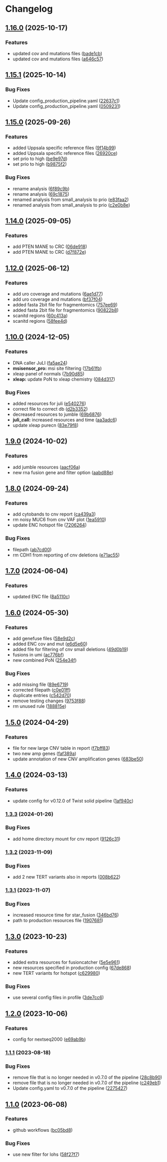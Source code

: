 # Changelog

## [1.16.0](https://github.com/clinical-genomics-uppsala/GMS560_config/compare/v1.15.1...v1.16.0) (2025-10-17)


### Features

* updated cov and mutations files ([bade1cb](https://github.com/clinical-genomics-uppsala/GMS560_config/commit/bade1cb8f8cae0b59ac90b2a752def9dc173914d))
* updated cov and mutations files ([a646c57](https://github.com/clinical-genomics-uppsala/GMS560_config/commit/a646c57cc361a9d200b4bf6d483ed70946af2d78))

## [1.15.1](https://github.com/clinical-genomics-uppsala/GMS560_config/compare/v1.15.0...v1.15.1) (2025-10-14)


### Bug Fixes

* Update config_production_pipeline.yaml ([22637c1](https://github.com/clinical-genomics-uppsala/GMS560_config/commit/22637c1700e072a10635e9a4e47d90435f8bce6a))
* Update config_production_pipeline.yaml ([0509231](https://github.com/clinical-genomics-uppsala/GMS560_config/commit/0509231a027a299472491102374a391b1446bd92))

## [1.15.0](https://github.com/clinical-genomics-uppsala/GMS560_config/compare/v1.14.0...v1.15.0) (2025-09-26)


### Features

* added Uppsala specific reference files ([9f14b99](https://github.com/clinical-genomics-uppsala/GMS560_config/commit/9f14b9949ddf3e65809447c16cc1b32ec102408e))
* added Uppsala specific reference files ([26920ce](https://github.com/clinical-genomics-uppsala/GMS560_config/commit/26920cef8b6e600da65c7185edcee1bd4815eb23))
* set prio to high ([be9e97d](https://github.com/clinical-genomics-uppsala/GMS560_config/commit/be9e97df0bb3927736b9d86604bf11487cb92666))
* set prio to high ([b9875f2](https://github.com/clinical-genomics-uppsala/GMS560_config/commit/b9875f282027883722d9777ce7ca4bdfa83f4e59))


### Bug Fixes

* rename analysis ([6f89c9b](https://github.com/clinical-genomics-uppsala/GMS560_config/commit/6f89c9b298b126e70e7329615c1c00fcd9538bd4))
* rename analysis ([69c1875](https://github.com/clinical-genomics-uppsala/GMS560_config/commit/69c187514bc02311f657e6bfb072d073c398a37f))
* renamed analysis from small_analysis to prio ([e83faa2](https://github.com/clinical-genomics-uppsala/GMS560_config/commit/e83faa2de0fcb28a75df06d237b0aaa3963e6149))
* renamed analysis from small_analysis to prio ([c2e0b8e](https://github.com/clinical-genomics-uppsala/GMS560_config/commit/c2e0b8ec8f8b842bae7298ea2c840158f125a926))

## [1.14.0](https://github.com/clinical-genomics-uppsala/GMS560_config/compare/v1.13.0...v1.14.0) (2025-09-05)


### Features

* add PTEN MANE to CRC ([06de918](https://github.com/clinical-genomics-uppsala/GMS560_config/commit/06de918b3447af3501db4655c616ff9485a7e803))
* add PTEN MANE to CRC ([d7f872e](https://github.com/clinical-genomics-uppsala/GMS560_config/commit/d7f872e7c418d4db1333317a465e40582aa0def4))

## [1.12.0](https://github.com/clinical-genomics-uppsala/GMS560_config/compare/v1.11.0...v1.12.0) (2025-06-12)


### Features

* add uro coverage and mutations ([6ae1d77](https://github.com/clinical-genomics-uppsala/GMS560_config/commit/6ae1d770e58bf3f00f93556ab516496479bfe243))
* add uro coverage and mutations ([bf37f04](https://github.com/clinical-genomics-uppsala/GMS560_config/commit/bf37f04266126b4979eae3aeccd3f7a05f28a9ad))
* added fasta 2bit file for fragmentomics ([757ee69](https://github.com/clinical-genomics-uppsala/GMS560_config/commit/757ee6997ba1b0858a4efe9aa70e78dfee7bc7b2))
* added fasta 2bit file for fragmentomics ([90822b8](https://github.com/clinical-genomics-uppsala/GMS560_config/commit/90822b89bfd97ee6fb72b4a917643c7d0907e178))
* scanitd regions ([60c413a](https://github.com/clinical-genomics-uppsala/GMS560_config/commit/60c413a46de20d672737537b7cef811ec3ae4aa2))
* scanitd regions ([58fee4d](https://github.com/clinical-genomics-uppsala/GMS560_config/commit/58fee4d2f86674236a97d359316ec8338e3042cd))

## [1.10.0](https://www.github.com/clinical-genomics-uppsala/GMS560_config/compare/v1.9.0...v1.10.0) (2024-12-05)


### Features

* DNA caller JuLI ([fa5ae24](https://www.github.com/clinical-genomics-uppsala/GMS560_config/commit/fa5ae24be96ad096032b6afe017ed6a75ec7cb7b))
* **msisensor_pro:** msi site filtering ([17b61fb](https://www.github.com/clinical-genomics-uppsala/GMS560_config/commit/17b61fb64e0b4b57d104be8f5ee725be8e77b0dc))
* xleap panel of normals ([7b90d85](https://www.github.com/clinical-genomics-uppsala/GMS560_config/commit/7b90d85d315cfe2e60dcf1d34b252b58af8ed1d2))
* **xleap:** update PoN to xleap chemistry ([084d317](https://www.github.com/clinical-genomics-uppsala/GMS560_config/commit/084d3171d3711f28aef7aa8d0fe183a5d044e5c2))


### Bug Fixes

* added resources for juli ([e540276](https://www.github.com/clinical-genomics-uppsala/GMS560_config/commit/e540276b6a48a81b8489eb806a5e2401aaea8f32))
* correct file to correct db ([d2b3352](https://www.github.com/clinical-genomics-uppsala/GMS560_config/commit/d2b33527ba32441047a0543a592ebaf549b27000))
* decreased resources to jumble ([69b6876](https://www.github.com/clinical-genomics-uppsala/GMS560_config/commit/69b687666aafcf3e8e6218a92b65694c845ab412))
* **juli_call:** increased resources and time ([aa3adc6](https://www.github.com/clinical-genomics-uppsala/GMS560_config/commit/aa3adc662b95841fe7ef531d14494878c0823983))
* update xleap purecn ([83e79f8](https://www.github.com/clinical-genomics-uppsala/GMS560_config/commit/83e79f8d0aa6bb577ec51a1a356790f65f38020c))

## [1.9.0](https://www.github.com/clinical-genomics-uppsala/GMS560_config/compare/v1.8.0...v1.9.0) (2024-10-02)


### Features

* add jumble resources ([aacf06a](https://www.github.com/clinical-genomics-uppsala/GMS560_config/commit/aacf06a2aa4db1213ad17b9b9ce1ef9212ef4618))
* new rna fusion gene and filter option ([aabd88e](https://www.github.com/clinical-genomics-uppsala/GMS560_config/commit/aabd88e8f135ecc13eb6d6cda7b34296d02612ab))

## [1.8.0](https://www.github.com/clinical-genomics-uppsala/GMS560_config/compare/v1.7.0...v1.8.0) (2024-09-24)


### Features

* add cytobands to cnv report ([ca439a3](https://www.github.com/clinical-genomics-uppsala/GMS560_config/commit/ca439a309e47830123262bb57aaa7c5d97eaeaf2))
* rm noisy MUC6 from cnv VAF plot ([1ea5910](https://www.github.com/clinical-genomics-uppsala/GMS560_config/commit/1ea59102fdc466e286569e564fb94948d07821f2))
* update ENC hotspot file ([7206264](https://www.github.com/clinical-genomics-uppsala/GMS560_config/commit/7206264772b700fa7657c1bd558daf2124db98c2))


### Bug Fixes

* filepath ([ab7cd00](https://www.github.com/clinical-genomics-uppsala/GMS560_config/commit/ab7cd004fb677cd20434d1e5614bb06091cf57ce))
* rm CDH1 from reporting of cnv deletions ([e71ac55](https://www.github.com/clinical-genomics-uppsala/GMS560_config/commit/e71ac55a2da433941b4995bdebe1565d6e066588))

## [1.7.0](https://www.github.com/clinical-genomics-uppsala/GMS560_config/compare/v1.6.0...v1.7.0) (2024-06-04)


### Features

* updated ENC file ([8a5110c](https://www.github.com/clinical-genomics-uppsala/GMS560_config/commit/8a5110c423bcb8a1bb39f0bdfb19ec83d9e6ec10))

## [1.6.0](https://www.github.com/clinical-genomics-uppsala/GMS560_config/compare/v1.5.0...v1.6.0) (2024-05-30)


### Features

* add genefuse files ([58e9d2c](https://www.github.com/clinical-genomics-uppsala/GMS560_config/commit/58e9d2c2488fa260da744942bb70b484f7d7b0b3))
* added ENC cov and mut ([e6d5e60](https://www.github.com/clinical-genomics-uppsala/GMS560_config/commit/e6d5e60f82e63d3a76ee2db717813aab517c325b))
* added file for filtering of cnv small deletions ([49d0b19](https://www.github.com/clinical-genomics-uppsala/GMS560_config/commit/49d0b19c6db225f166e6c8379c3d55dc83f25de9))
* fusions in umi ([ac776bf](https://www.github.com/clinical-genomics-uppsala/GMS560_config/commit/ac776bf4cdfd869358774fe8abb3f88d74288dc0))
* new combined PoN ([254e34f](https://www.github.com/clinical-genomics-uppsala/GMS560_config/commit/254e34fd46ac84202ad7d45c1748067cf4da7b6b))


### Bug Fixes

* add missing file ([89e6719](https://www.github.com/clinical-genomics-uppsala/GMS560_config/commit/89e671928ef339be02e85e6196bdfb853e0aad88))
* corrected filepath ([c0e01ff](https://www.github.com/clinical-genomics-uppsala/GMS560_config/commit/c0e01ff3d6cecc9afa0fb048ea304d22c7b37ec9))
* duplicate entries ([c542d70](https://www.github.com/clinical-genomics-uppsala/GMS560_config/commit/c542d709321e93fa9f3dfde01cef466c4096fb78))
* remove testing changes ([9753f88](https://www.github.com/clinical-genomics-uppsala/GMS560_config/commit/9753f886ca70616b722994b208d1c0237c3f9a48))
* rm unused rule ([188815e](https://www.github.com/clinical-genomics-uppsala/GMS560_config/commit/188815e4fc9be3ddfeb032eb095ae95889cae414))

## [1.5.0](https://www.github.com/clinical-genomics-uppsala/GMS560_config/compare/v1.4.0...v1.5.0) (2024-04-29)


### Features

* file for new large CNV table in report ([f7bff83](https://www.github.com/clinical-genomics-uppsala/GMS560_config/commit/f7bff83ffe193ffdec4779f4ff57ecb34a7ed8cf))
* two new amp genes ([faf389a](https://www.github.com/clinical-genomics-uppsala/GMS560_config/commit/faf389a09d499b1c5874c5e2e1852b6a38115857))
* update annotation of new CNV amplification genes ([683be50](https://www.github.com/clinical-genomics-uppsala/GMS560_config/commit/683be50fa13970e4de63417a52c93ff540f1f975))

## [1.4.0](https://www.github.com/clinical-genomics-uppsala/GMS560_config/compare/v1.3.3...v1.4.0) (2024-03-13)


### Features

* update config for v0.12.0 of Twist solid pipeline ([1af940c](https://www.github.com/clinical-genomics-uppsala/GMS560_config/commit/1af940c346dc7d1c5df3e483386ac011cd0983ac))

### [1.3.3](https://www.github.com/clinical-genomics-uppsala/GMS560_config/compare/v1.3.2...v1.3.3) (2024-01-26)


### Bug Fixes

* add home directory mount for cnv report ([9126c31](https://www.github.com/clinical-genomics-uppsala/GMS560_config/commit/9126c316ed5bc3abf655ce4e9b94e458c7f74b81))

### [1.3.2](https://www.github.com/clinical-genomics-uppsala/GMS560_config/compare/v1.3.1...v1.3.2) (2023-11-09)


### Bug Fixes

* add 2 new TERT variants also in reports ([008b622](https://www.github.com/clinical-genomics-uppsala/GMS560_config/commit/008b6222059e8f7ef2fc7b37c7e82617ca51efce))

### [1.3.1](https://www.github.com/clinical-genomics-uppsala/GMS560_config/compare/v1.3.0...v1.3.1) (2023-11-07)


### Bug Fixes

* increased resource time for star_fusion ([346bd76](https://www.github.com/clinical-genomics-uppsala/GMS560_config/commit/346bd76ccbf6b68af4c4d2857c089a7b6c34da81))
* path to production resources file ([1907681](https://www.github.com/clinical-genomics-uppsala/GMS560_config/commit/1907681ec5049b64c719c26aa7375755df4f8106))

## [1.3.0](https://www.github.com/clinical-genomics-uppsala/GMS560_config/compare/v1.2.0...v1.3.0) (2023-10-23)


### Features

* added extra resources for fusioncatcher ([5e5e961](https://www.github.com/clinical-genomics-uppsala/GMS560_config/commit/5e5e961f48848e4e15a013fc8f846ed2d38b8ecb))
* new resources specified in production config ([67de868](https://www.github.com/clinical-genomics-uppsala/GMS560_config/commit/67de8682247688e62ce089e2b5713db49b8a266d))
* new TERT variants for hotspot ([c629980](https://www.github.com/clinical-genomics-uppsala/GMS560_config/commit/c629980817d4cb5c606f0b22d494d95aea9d2201))


### Bug Fixes

* use several config files in profile ([3de7cc6](https://www.github.com/clinical-genomics-uppsala/GMS560_config/commit/3de7cc6809af01c5049a1fad20c50b07e9b8d38e))

## [1.2.0](https://www.github.com/clinical-genomics-uppsala/GMS560_config/compare/v1.1.1...v1.2.0) (2023-10-06)


### Features

* config for nextseq2000 ([e69ab9b](https://www.github.com/clinical-genomics-uppsala/GMS560_config/commit/e69ab9b82cd522113964cc1c858571ca8e1115ce))

### [1.1.1](https://www.github.com/clinical-genomics-uppsala/GMS560_config/compare/v1.1.0...v1.1.1) (2023-08-18)


### Bug Fixes

* remove file that is no longer needed in v0.7.0 of the pipeline ([28c8b90](https://www.github.com/clinical-genomics-uppsala/GMS560_config/commit/28c8b907b7ddf15099d2fc04998bc6eeb9d2c03b))
* remove file that is no longer needed in v0.7.0 of the pipeline ([c249eb1](https://www.github.com/clinical-genomics-uppsala/GMS560_config/commit/c249eb1892c6762ab8cea258c3697c549b846c30))
* Update config.yaml to v0.7.0 of the pipeline ([2275427](https://www.github.com/clinical-genomics-uppsala/GMS560_config/commit/227542726839db06c655b89b0636dc78cc5845a1))

## [1.1.0](https://www.github.com/clinical-genomics-uppsala/GMS560_config/compare/v1.0.0...v1.1.0) (2023-06-08)


### Features

* github workflows ([bc05bd8](https://www.github.com/clinical-genomics-uppsala/GMS560_config/commit/bc05bd87a9b608e56fc59ec8a9b547369a992747))


### Bug Fixes

* use new filter for lohs ([58f27f7](https://www.github.com/clinical-genomics-uppsala/GMS560_config/commit/58f27f74ff7aea596b16907a625480df9bbbf477))
